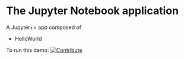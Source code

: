 # The Jupyter Notebook application
A Jupyter++ app composed of
- HelloWorld


To run this demo: [![Contribute](factory-contribute.svg)](https://che.openshift.io/factory?url=https://github.com/anurag-saran/crw-jupyternotebook)
